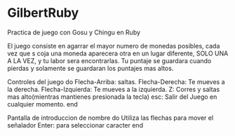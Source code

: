 # GilbertRuby
Practica de juego con Gosu y Chingu en Ruby

El juego consiste en agarrar el mayor numero de monedas posibles, cada vez que s coja una moneda aparecera otra en un lugar diferente, SOLO UNA A LA VEZ, y tu labor sera encontrarlas. Tu puntaje se guardara cuando pierdas y solamente se guardaran los puntajes mas altos.


Controles del juego do
    Flecha-Arriba: saltas.
    Flecha-Derecha: Te mueves a la derecha.
    Flecha-Izquierda: Te mueves a la izquierda.
    Z: Corres y saltas mas alto(mientras mantienes presionada la tecla)
    esc: Salir del Juego en cualquier momento.
end

Pantalla de introduccion de nombre do
    Utiliza las flechas para mover el señalador
    Enter: para seleccionar caracter
end
